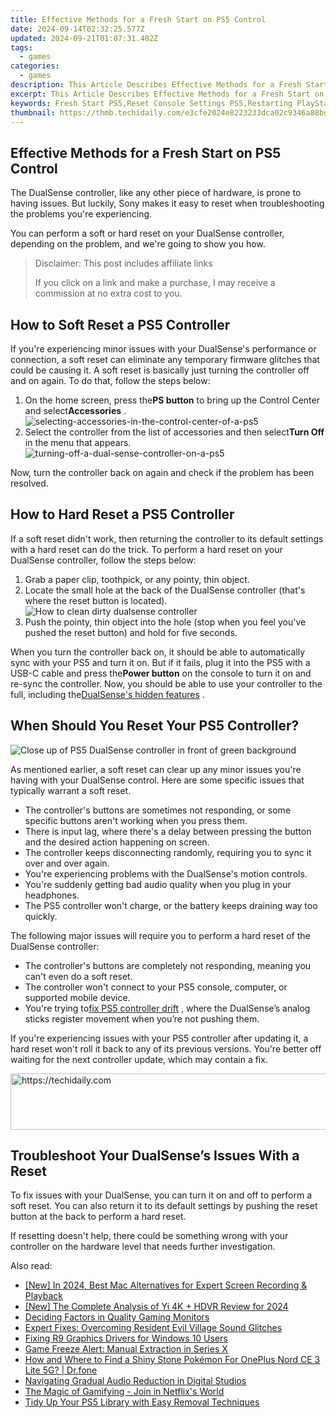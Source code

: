 ```yaml
---
title: Effective Methods for a Fresh Start on PS5 Control
date: 2024-09-14T02:32:25.577Z
updated: 2024-09-21T01:07:31.402Z
tags:
  - games
categories:
  - games
description: This Article Describes Effective Methods for a Fresh Start on PS5 Control
excerpt: This Article Describes Effective Methods for a Fresh Start on PS5 Control
keywords: Fresh Start PS5,Reset Console Settings PS5,Restarting PlayStation 5 for New Beginnings,How to Clear Game History on PS5,PS5 System Reset Instructions,Clean Slate PlayStation 5 Tutorials,Delete PSN Account on Sony Console
thumbnail: https://thmb.techidaily.com/e3cfe2024e8223233dca02c9346a88bd3c9122571566316abe24ad6c80cbdaa7.jpeg
---
```


## Effective Methods for a Fresh Start on PS5 Control

 The DualSense controller, like any other piece of hardware, is prone to having issues. But luckily, Sony makes it easy to reset when troubleshooting the problems you're experiencing.

 You can perform a soft or hard reset on your DualSense controller, depending on the problem, and we're going to show you how.

>  Disclaimer: This post includes affiliate links
>
>  If you click on a link and make a purchase, I may receive a commission at no extra cost to you.
>

## How to Soft Reset a PS5 Controller

 If you're experiencing minor issues with your DualSense's performance or connection, a soft reset can eliminate any temporary firmware glitches that could be causing it. A soft reset is basically just turning the controller off and on again. To do that, follow the steps below:

1. On the home screen, press the**PS button** to bring up the Control Center and select**Accessories** .  
![selecting-accessories-in-the-control-center-of-a-ps5](https://static1.makeuseofimages.com/wordpress/wp-content/uploads/2023/07/selecting-accessories-in-the-control-center-of-a-ps5.jpg)
2. Select the controller from the list of accessories and then select**Turn Off** in the menu that appears.  
![turning-off-a-dual-sense-controller-on-a-ps5](https://static1.makeuseofimages.com/wordpress/wp-content/uploads/2023/07/turning-off-a-dual-sense-controller-on-a-ps5.jpg)

 Now, turn the controller back on again and check if the problem has been resolved.

## How to Hard Reset a PS5 Controller

 If a soft reset didn't work, then returning the controller to its default settings with a hard reset can do the trick. To perform a hard reset on your DualSense controller, follow the steps below:

1. Grab a paper clip, toothpick, or any pointy, thin object.
2. Locate the small hole at the back of the DualSense controller (that's where the reset button is located).  
![How to clean dirty dualsense controller](https://static1.makeuseofimages.com/wordpress/wp-content/uploads/2022/10/How-to-clean-dualsense-before.jpg)
3. Push the pointy, thin object into the hole (stop when you feel you've pushed the reset button) and hold for five seconds.

 When you turn the controller back on, it should be able to automatically sync with your PS5 and turn it on. But if it fails, plug it into the PS5 with a USB-C cable and press the**Power button** on the console to turn it on and re-sync the controller. Now, you should be able to use your controller to the full, including the[DualSense's hidden features](https://www.makeuseof.com/ps5-dualsense-controller-hidden-features/) .

## When Should You Reset Your PS5 Controller?

![Close up of PS5 DualSense controller in front of green background](https://static1.makeuseofimages.com/wordpress/wp-content/uploads/2022/09/Close-up-of-ps5-Dualsense-controller-in-front-of-green-background-1.jpg)

 As mentioned earlier, a soft reset can clear up any minor issues you're having with your DualSense control. Here are some specific issues that typically warrant a soft reset.

* The controller's buttons are sometimes not responding, or some specific buttons aren't working when you press them.
* There is input lag, where there's a delay between pressing the button and the desired action happening on screen.
* The controller keeps disconnecting randomly, requiring you to sync it over and over again.
* You're experiencing problems with the DualSense's motion controls.
* You're suddenly getting bad audio quality when you plug in your headphones.
* The PS5 controller won't charge, or the battery keeps draining way too quickly.

 The following major issues will require you to perform a hard reset of the DualSense controller:

* The controller's buttons are completely not responding, meaning you can't even do a soft reset.
* The controller won't connect to your PS5 console, computer, or supported mobile device.
* You're trying to[fix PS5 controller drift](https://www.makeuseof.com/fix-drifting-ps5-dualsense-controller/) , where the DualSense’s analog sticks register movement when you’re not pushing them.

 If you're experiencing issues with your PS5 controller after updating it, a hard reset won't roll it back to any of its previous versions. You're better off waiting for the next controller update, which may contain a fix.

<!-- affiliate ads begin -->
<a href="https://unicoeye.pxf.io/c/5597632/2134227/18498" target="_top" id="2134227">
  <img src="//a.impactradius-go.com/display-ad/18498-2134227" border="0" alt="https://techidaily.com" width="728" height="90"/>
</a>
<img height="0" width="0" src="https://unicoeye.pxf.io/i/5597632/2134227/18498" style="position:absolute;visibility:hidden;" border="0" />
<!-- affiliate ads end -->

## Troubleshoot Your DualSense’s Issues With a Reset

 To fix issues with your DualSense, you can turn it on and off to perform a soft reset. You can also return it to its default settings by pushing the reset button at the back to perform a hard reset.

 If resetting doesn't help, there could be something wrong with your controller on the hardware level that needs further investigation.

<ins class="adsbygoogle"
     style="display:block"
     data-ad-format="autorelaxed"
     data-ad-client="ca-pub-7571918770474297"
     data-ad-slot="1223367746"></ins>

<ins class="adsbygoogle"
     style="display:block"
     data-ad-client="ca-pub-7571918770474297"
     data-ad-slot="8358498916"
     data-ad-format="auto"
     data-full-width-responsive="true"></ins>

<span class="atpl-alsoreadstyle">Also read:</span>
<div><ul>
<li><a href="https://video-capture.techidaily.com/new-in-2024-best-mac-alternatives-for-expert-screen-recording-and-playback/"><u>[New] In 2024, Best Mac Alternatives for Expert Screen Recording & Playback</u></a></li>
<li><a href="https://article-knowledge.techidaily.com/new-the-complete-analysis-of-yi-4k-plus-hdvr-review-for-2024/"><u>[New] The Complete Analysis of Yi 4K + HDVR Review for 2024</u></a></li>
<li><a href="https://games-able.techidaily.com/deciding-factors-in-quality-gaming-monitors/"><u>Deciding Factors in Quality Gaming Monitors</u></a></li>
<li><a href="https://sound-issues.techidaily.com/expert-fixes-overcoming-resident-evil-village-sound-glitches/"><u>Expert Fixes: Overcoming Resident Evil Village Sound Glitches</u></a></li>
<li><a href="https://graphic-issues.techidaily.com/fixing-r9-graphics-drivers-for-windows-10-users/"><u>Fixing R9 Graphics Drivers for Windows 10 Users</u></a></li>
<li><a href="https://games-able.techidaily.com/game-freeze-alert-manual-extraction-in-series-x/"><u>Game Freeze Alert: Manual Extraction in Series X</u></a></li>
<li><a href="https://android-pokemon-go.techidaily.com/how-and-where-to-find-a-shiny-stone-pokemon-for-oneplus-nord-ce-3-lite-5g-drfone-by-drfone-virtual-android/"><u>How and Where to Find a Shiny Stone Pokémon For OnePlus Nord CE 3 Lite 5G? | Dr.fone</u></a></li>
<li><a href="https://extra-tips.techidaily.com/navigating-gradual-audio-reduction-in-digital-studios/"><u>Navigating Gradual Audio Reduction in Digital Studios</u></a></li>
<li><a href="https://games-able.techidaily.com/the-magic-of-gamifying-join-in-netflixs-world/"><u>The Magic of Gamifying - Join in Netflix's World</u></a></li>
<li><a href="https://games-able.techidaily.com/tidy-up-your-ps5-library-with-easy-removal-techniques/"><u>Tidy Up Your PS5 Library with Easy Removal Techniques</u></a></li>
</ul></div>

